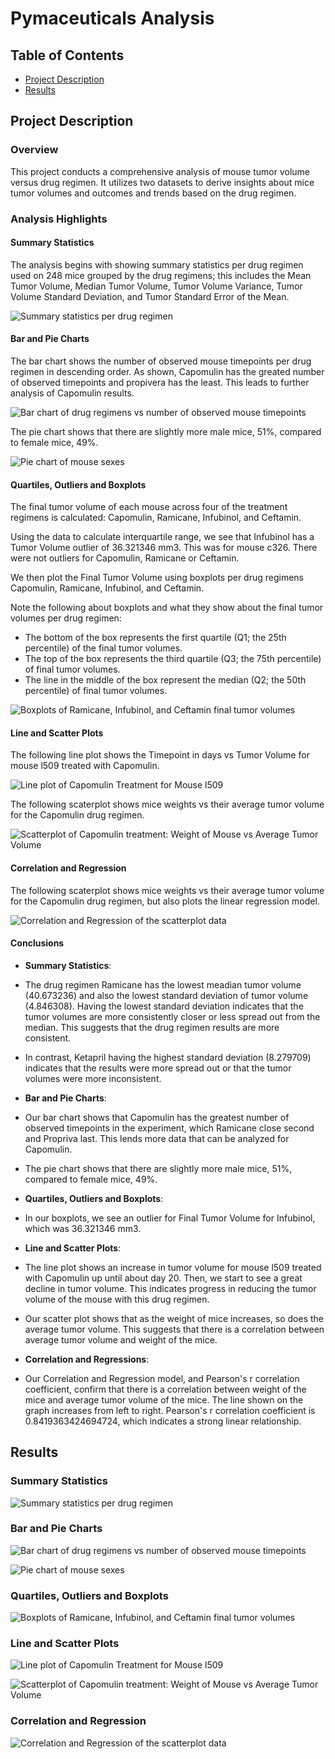 # Pymaceuticals Analysis

## Table of Contents
- [Project Description](#project-description)
- [Results](#results)

## Project Description

### Overview
This project conducts a comprehensive analysis of mouse tumor volume versus drug regimen. It utilizes two datasets to derive insights about mice tumor volumes and outcomes and trends based on the drug regimen.

### Analysis Highlights

#### Summary Statistics

The analysis begins with showing summary statistics per drug regimen used on 248 mice grouped by the drug regimens; this includes the Mean Tumor Volume, Median Tumor Volume, Tumor Volume Variance, Tumor Volume Standard Deviation, and Tumor Standard Error of the Mean.  

![Summary statistics per drug regimen](https://github.com/pixare7/pymaceuticals-project/blob/main/results_images/summary_statistics.png)

#### Bar and Pie Charts
The bar chart shows the number of observed mouse timepoints per drug regimen in descending order.  As shown, Capomulin has the greated number of observed timepoints and propivera has the least.  This leads to further analysis of Capomulin results. 

![Bar chart of drug regimens vs number of observed mouse timepoints](https://github.com/pixare7/pymaceuticals-project/blob/main/results_images/bar_chart.png)

The pie chart shows that there are slightly more male mice, 51%, compared to female mice, 49%.  

![Pie chart of mouse sexes](https://github.com/pixare7/pymaceuticals-project/blob/main/results_images/pie_chart.png)

#### Quartiles, Outliers and Boxplots
The final tumor volume of each mouse across four of the treatment regimens is calculated: Capomulin, Ramicane, Infubinol, and Ceftamin.  

Using the data to calculate interquartile range, we see that Infubinol has a Tumor Volume outlier of 36.321346 mm3.  This was for mouse c326. There were not outliers for Capomulin, Ramicane or Ceftamin.  

We then plot the Final Tumor Volume using boxplots per drug regimens Capomulin, Ramicane, Infubinol, and Ceftamin.  

Note the following about boxplots and what they show about the final tumor volumes per drug regimen: 
   - The bottom of the box represents the first quartile (Q1; the 25th percentile) of the final tumor volumes. 
   - The top of the box represents the third quartile (Q3; the 75th percentile) of final tumor volumes. 
   - The line in the middle of the box represent the median (Q2; the 50th percentile) of final tumor volumes.

![Boxplots of Ramicane, Infubinol, and Ceftamin final tumor volumes](https://github.com/pixare7/pymaceuticals-project/blob/main/results_images/boxplots.png)

#### Line and Scatter Plots
The following line plot shows the Timepoint in days vs Tumor Volume for mouse l509 treated with Capomulin.  

![Line plot of Capomulin Treatment for Mouse l509](https://github.com/pixare7/pymaceuticals-project/blob/main/results_images/line_plot.png)

The following scaterplot shows mice weights vs their average tumor volume for the Capomulin drug regimen.  

![Scatterplot of Capomulin treatment: Weight of Mouse vs Average Tumor Volume](https://github.com/pixare7/pymaceuticals-project/blob/main/results_images/scatterplot.png)

#### Correlation and Regression
The following scaterplot shows mice weights vs their average tumor volume for the Capomulin drug regimen, but also plots the linear regression model.  

![Correlation and Regression of the scatterplot data](https://github.com/pixare7/pymaceuticals-project/blob/main/results_images/lin_reg.png)

#### Conclusions

- **Summary Statistics**:
- The drug regimen Ramicane has the lowest meadian tumor volume (40.673236) and also the lowest standard deviation of tumor volume (4.846308).  Having the lowest standard deviation indicates that the tumor volumes are more consistently closer or less spread out from the median.  This suggests that the drug regimen results are more consistent. 
- In contrast, Ketapril having the highest standard deviation (8.279709) indicates that the results were more spread out or that the tumor volumes were more inconsistent. 

- **Bar and Pie Charts**:
- Our bar chart shows that Capomulin has the greatest number of observed timepoints in the experiment, which Ramicane close second and Propriva last.  This lends more data that can be analyzed for Capomulin.
- The pie chart shows that there are slightly more male mice, 51%, compared to female mice, 49%. 

- **Quartiles, Outliers and Boxplots**:
- In our boxplots, we see an outlier for Final Tumor Volume for Infubinol, which was 36.321346 mm3.  

- **Line and Scatter Plots**:
- The line plot shows an increase in tumor volume for mouse l509 treated with Capomulin up until about day 20.  Then, we start to see a great decline in tumor volume.  This indicates progress in reducing the tumor volume of the mouse with this drug regimen.  
- Our scatter plot shows that as the weight of mice increases, so does the average tumor volume. This suggests that there is a correlation between average tumor volume and weight of the mice.  
 
- **Correlation and Regressions**:
- Our Correlation and Regression model, and Pearson's r correlation coefficient, confirm that there is a correlation between weight of the mice and average tumor volume of the mice.  The line shown on the graph increases from left to right.  Pearson's r correlation coefficient is 0.8419363424694724, which indicates a strong linear relationship.  

## Results 

### Summary Statistics
![Summary statistics per drug regimen](https://github.com/pixare7/pymaceuticals-project/blob/main/results_images/summary_statistics.png)

### Bar and Pie Charts
![Bar chart of drug regimens vs number of observed mouse timepoints](https://github.com/pixare7/pymaceuticals-project/blob/main/results_images/bar_chart.png)

![Pie chart of mouse sexes](https://github.com/pixare7/pymaceuticals-project/blob/main/results_images/pie_chart.png)

### Quartiles, Outliers and Boxplots
![Boxplots of Ramicane, Infubinol, and Ceftamin final tumor volumes](https://github.com/pixare7/pymaceuticals-project/blob/main/results_images/boxplots.png)

### Line and Scatter Plots
![Line plot of Capomulin Treatment for Mouse l509](https://github.com/pixare7/pymaceuticals-project/blob/main/results_images/line_plot.png)

![Scatterplot of Capomulin treatment: Weight of Mouse vs Average Tumor Volume](https://github.com/pixare7/pymaceuticals-project/blob/main/results_images/scatterplot.png)

### Correlation and Regression
![Correlation and Regression of the scatterplot data](https://github.com/pixare7/pymaceuticals-project/blob/main/results_images/lin_reg.png)
